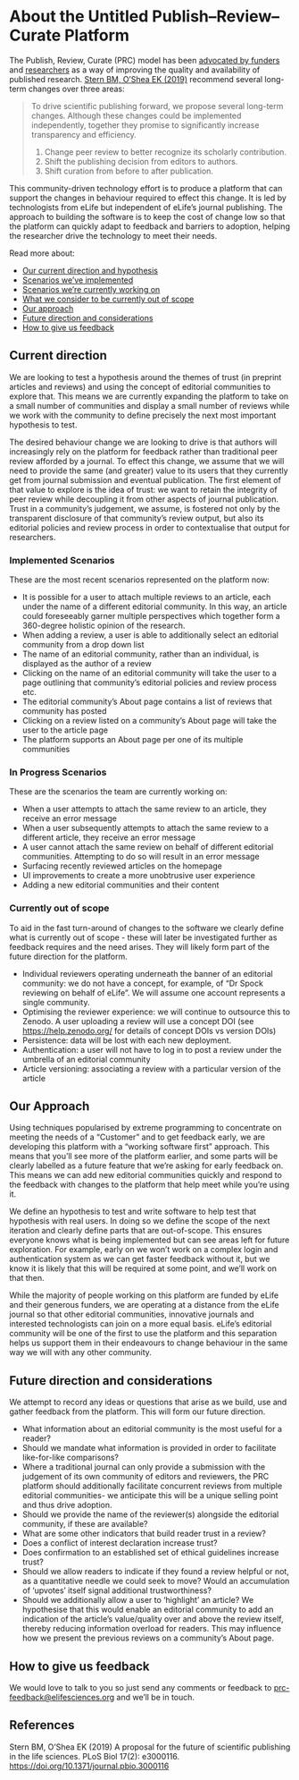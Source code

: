 # About the Untitled Publish–Review–Curate Platform

The Publish, Review, Curate (PRC) model has been [advocated by funders](https://doi.org/10.1371/journal.pbio.3000116) and [researchers](https://elifesciences.org/inside-elife/e9091cea/peer-review-new-initiatives-to-enhance-the-value-of-elife-s-process) as a way of improving the quality and availability of published research. [Stern BM, O’Shea EK (2019)](#stern-oshea) recommend several long-term changes over three areas:

> To drive scientific publishing forward, we propose several long-term changes. Although these changes could be implemented independently, together they promise to significantly increase transparency and efficiency.
>
>1.  Change peer review to better recognize its scholarly contribution.
>2.  Shift the publishing decision from editors to authors.
>3.  Shift curation from before to after publication.

This community-driven technology effort is to produce a platform that can support the changes in behaviour required to effect this change. It is led by technologists from eLife but independent of eLife’s journal publishing. The approach to building the software is to keep the cost of change low so that the platform can quickly adapt to feedback and barriers to adoption, helping the researcher drive the technology to meet their needs.

Read more about:

-   [Our current direction and hypothesis](#current-direction)
-   [Scenarios we’ve implemented](#implemented-scenarios)
-   [Scenarios we’re currently working on](#current-scenarios)
-   [What we consider to be currently out of scope](#out-of-scope)
-   [Our approach](#our-approach)
-   [Future direction and considerations](#future-direction)
-   [How to give us feedback](#feedback)

## <a name="current-direction">Current direction</a>

We are looking to test a hypothesis around the themes of trust (in preprint articles and reviews) and using the concept of editorial communities to explore that. This means we are currently expanding the platform to take on a small number of communities and display a small number of reviews while we work with the community to define precisely the next most important hypothesis to test.

The desired behaviour change we are looking to drive is that authors will increasingly rely on the platform for feedback rather than traditional peer review afforded by a journal. To effect this change, we assume that we will need to provide the same (and greater) value to its users that they currently get from journal submission and eventual publication. The first element of that value to explore is the idea of trust: we want to retain the integrity of peer review while decoupling it from other aspects of journal publication. Trust in a community’s judgement, we assume, is fostered not only by the transparent disclosure of that community’s review output, but also its editorial policies and review process in order to contextualise that output for researchers.

### <a name="implemented-scenarios">Implemented Scenarios</a>

These are the most recent scenarios represented on the platform now:

-   It is possible for a user to attach multiple reviews to an article, each under the name of a different editorial community. In this way, an article could foreseeably garner multiple perspectives which together form a 360-degree holistic opinion of the research.
-   When adding a review, a user is able to additionally select an editorial community from a drop down list
-   The name of an editorial community, rather than an individual, is displayed as the author of a review
-   Clicking on the name of an editorial community will take the user to a page outlining that community’s editorial policies and review process etc.
-   The editorial community’s About page contains a list of reviews that community has posted
-   Clicking on a review listed on a community’s About page will take the user to the article page
-   The platform supports an About page per one of its multiple communities

### <a name="current-scenarios">In Progress Scenarios</a>

These are the scenarios the team are currently working on:

-   When a user attempts to attach the same review to an article, they receive an error message
-   When a user subsequently attempts to attach the same review to a different article, they receive an error message
-   A user cannot attach the same review on behalf of different editorial communities. Attempting to do so will result in an error message
-   Surfacing recently reviewed articles on the homepage
-   UI improvements to create a more unobtrusive user experience
-   Adding a new editorial communities and their content

### <a name="out-of-scope">Currently out of scope</a>

To aid in the fast turn-around of changes to the software we clearly define what is currently out of scope - these will later be investigated further as feedback requires and the need arises. They will likely form part of the future direction for the platform.

-   Individual reviewers operating underneath the banner of an editorial community: we do not have a concept, for example, of “Dr Spock reviewing on behalf of eLife”. We will assume one account represents a single community.
-   Optimising the reviewer experience: we will continue to outsource this to Zenodo. A user uploading a review will use a concept DOI (see <https://help.zenodo.org/> for details of concept DOIs vs version DOIs)
-   Persistence: data will be lost with each new deployment.
-   Authentication: a user will not have to log in to post a review under the umbrella of an editorial community
-   Article versioning: associating a review with a particular version of the article

## <a name="our-approach">Our Approach</a>

Using techniques popularised by extreme programming to concentrate on meeting the needs of a “Customer” and to get feedback early, we are developing this platform with a “working software first” approach. This means that you’ll see more of the platform earlier, and some parts will be clearly labelled as a future feature that we’re asking for early feedback on. This means we can add new editorial communities quickly and respond to the feedback with changes to the platform that help meet while you’re using it.

We define an hypothesis to test and write software to help test that hypothesis with real users. In doing so we define the scope of the next iteration and clearly define parts that are out-of-scope. This ensures everyone knows what is being implemented but can see areas left for future exploration. For example, early on we won’t work on a complex login and authentication system as we can get faster feedback without it, but we know it is likely that this will be required at some point, and we’ll work on that then.

While the majority of people working on this platform are funded by eLife and their generous funders, we are operating at a distance from the eLife journal so that other editorial communities, innovative journals and interested technologists can join on a more equal basis. eLife’s editorial community will be one of the first to use the platform and this separation helps us support them in their endeavours to change behaviour in the same way we will with any other community.

## <a name="future-direction">Future direction and considerations</a>

We attempt to record any ideas or questions that arise as we build, use and gather feedback from the platform. This will form our future direction.

-   What information about an editorial community is the most useful for a reader?
-   Should we mandate what information is provided in order to facilitate like-for-like comparisons?
-   Where a traditional journal can only provide a submission with the judgement of its own community of editors and reviewers, the PRC platform should additionally facilitate concurrent reviews from multiple editorial communities- we anticipate this will be a unique selling point and thus drive adoption.
-   Should we provide the name of the reviewer(s) alongside the editorial community, if these are available?
-   What are some other indicators that build reader trust in a review?
-   Does a conflict of interest declaration increase trust?
-   Does confirmation to an established set of ethical guidelines increase trust?
-   Should we allow readers to indicate if they found a review helpful or not, as a quantitative needle we could seek to move? Would an accumulation of ‘upvotes’ itself signal additional trustworthiness?
-   Should we additionally allow a user to ‘highlight’ an article? We hypothesise that this would enable an editorial community to add an indication of the article’s value/quality over and above the review itself, thereby reducing information overload for readers. This may influence how we present the previous reviews on a community’s About page.

## <a name="feedback">How to give us feedback</a>

We would love to talk to you so just send any comments or feedback to <prc-feedback@elifesciences.org> and we’ll be in touch.

## References

<a name="stern-oshea">Stern BM, O’Shea EK (2019)</a> A proposal for the future of scientific publishing in the life sciences. PLoS Biol 17(2): e3000116. <https://doi.org/10.1371/journal.pbio.3000116>